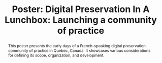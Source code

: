 ---
abstract: 'This poster presents the early days of a French-speaking digital preservation
  community of practice in Quebec, Canada. It showcases various considerations for
  defining its scope, organization, and development. '
creators:
- Fortin, Emilie
date: null
document_url: https://az659834.vo.msecnd.net/eventsairwesteuprod/production-inconference-public/1ab6176720a2406d8118445008c8877e
grand_parent: iPRES
institutions:
- Universite Laval
keywords:
- community of practice
- knowledge sharing
landing_page_url: null
language: eng
layout: publication
license: CC-BY 4.0 International
notes_url: null
parent: iPRES 2022
publication_type: poster
size: null
slides_url: null
source_name: iPRES
title: 'Poster: Digital Preservation In A Lunchbox: Launching a community of practice '
year: 2022
---
